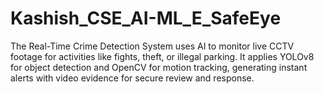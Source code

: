 # Kashish_CSE_AI-ML_E_SafeEye
The Real-Time Crime Detection System uses AI to monitor live CCTV footage for activities like fights, theft, or illegal parking. It applies YOLOv8 for object detection and OpenCV for motion tracking, generating instant alerts with video evidence for secure review and response.
